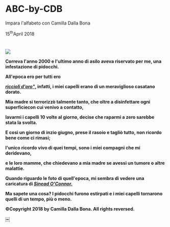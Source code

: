 # ABC-by-CDB
Impara l'alfabeto con Camilla Dalla Bona

<!DOCTYPE html>
<html>
 <head>
    <meta charset="utf-8">
    <link href="https://fonts.googleapis.com/css?family=Open+Sans+Condensed:300|Sonsie+One" rel="stylesheet" type="text/css">
    <link rel="stylesheet" href="style.css">
 </head>
<body>
<time datetime="2018-05-15">15<sup>th</sup>April 2018</time>
 
  <h1><strong><Quella volta che mia madre mi tagliò i capelli come un fottuto skinhead</strong></h1> 
   
<img src="https://i.ytimg.com/vi/_H1DsWsKLE8/maxresdefault.jpg">

<p>Correva l'anno 2000 e l'ultimo anno di asilo aveva riservato per me, una infestazione di pidocchi.</p>
<p>All'epoca ero per tutti ero
 
<a href="https://it.wikipedia.org/wiki/Riccioli_d%27oro"><i>riccioli d'oro"</i></a>, infatti, i miei capelli erano di un meraviglioso casatano dorato.</p>
<p>Mia madre si terrorizzò talmente tanto, che oltre a disinfettare ogni superficiecon cui venivo a contatto,</p>
<p>lavarmi i capelli 10 volte al giorno, decise che raparmi a zero sarebbe stata la svolta.</p>
<p>E così un giorno di inzio giugno, prese il rasoio e tagliò tutto, non ricordo bene come ci rimasi;</p>
<p>l'unico ricordo vivo di quei tempi, sono i miei compagni che mi deridevano,</p>
<p>e le loro mamme, che chiedevano a mia madre se avessi un tumore o altre malattie.</p>
<p>Quando riguardo le foto di quell'epoca, mi sembra di vedere una caricatura di 
 
<a href="https://it.wikipedia.org/wiki/Sinéad_O%27Connor">
<i>Sinead O'Connor.</i></a>

<p>Ma sapete una cosa? I pidocchi furono estirpati e i miei capelli tornarono quelli di un tempo, più o meno.</p>
<footer>
      <p>©Copyright 2018 by Camilla Dalla Bona. All rights reversed.</p>
    </footer>
  </body>
</html>
￼
